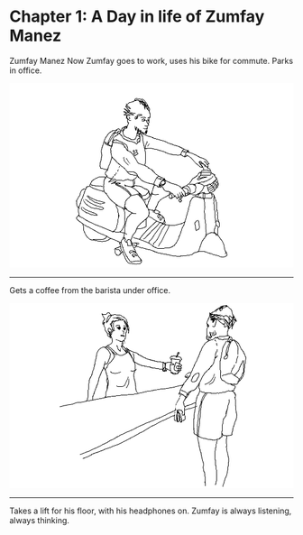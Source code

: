 # Chapter 1: A Day in life of Zumfay Manez

Zumfay Manez Now
Zumfay goes to work, uses his bike for commute. Parks in office.

![alt text](<data/Layer_1.png>)

---

 Gets a coffee from the barista under office. 

![alt text](<data/Layer_1 (1).png>) 

---

Takes a lift for his floor, with his headphones on. Zumfay is always listening, always thinking.


